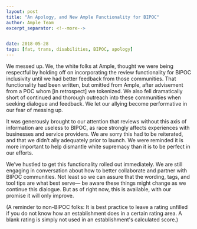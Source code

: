 ```yaml
---
layout: post
title: "An Apology, and New Ample Functionality for BIPOC"
author: Ample Team
excerpt_separator: <!--more-->


date: 2018-05-28
tags: [fat, trans, disabilities, BIPOC, apology]
---
```

We messed up. We, the white folks at Ample, thought we were being respectful by holding off on incorporating the review functionality for BIPOC inclusivity until we had better feedback from those communities. That functionality had been written, but omitted from Ample, after advisement from a POC whom [in retrospect] we tokenized. We also fell dramatically short of continued and thorough outreach into these communities when seeking dialogue and feedback. We let our allying become performative in our fear of messing up.

<!--more-->

It was generously brought to our attention that reviews without this axis of information are useless to BIPOC, as race strongly affects experiences with businesses and service providers. We are sorry this had to be reiterated, and that we didn’t ally adequately prior to launch. We were reminded it is more important to help dismantle white supremacy than it is to be perfect in our efforts.

We’ve hustled to get this functionality rolled out immediately. We are still engaging in conversation about how to better collaborate and partner with BIPOC communities. Not least so we can assure that the wording, tags, and tool tips are what best serve— be aware these things might change as we continue this dialogue. But as of right now, this is available, with our promise it will only improve.

(A reminder to non-BIPOC folks: It is best practice to leave a rating unfilled if you do not know how an establishment does in a certain rating area. A blank rating is simply not used in an establishment's calculated score.)
